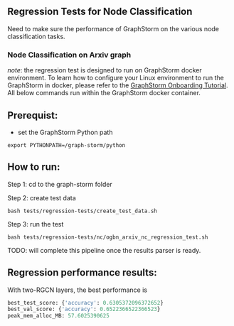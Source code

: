 ## Regression Tests for Node Classification

Need to make sure the performance of GraphStorm on the various node classification tasks. 

### Node Classification on Arxiv graph
*note*: the regression test is designed to run on GraphStorm docker environment. To learn how to configure your Linux environment to run the GraphStorm in docker, please refer to the [GraphStorm Onboarding Tutorial](https://w.amazon.com/bin/view/AWS/AmazonAI/AIRE/GSF/OnboardTutorial). All below commands run within the GraphStorm docker container.

Prerequist:
-----------
- set the GraphStorm Python path
```shell
export PYTHONPATH=/graph-storm/python
```

How to run:
-----------
Step 1: cd to the graph-storm folder

Step 2: create test data
```shell
bash tests/regression-tests/create_test_data.sh
```
Step 3: run the test
```shell
bash tests/regression-tests/nc/ogbn_arxiv_nc_regression_test.sh
```
TODO: will complete this pipeline once the results parser is ready.

Regression performance results:
-------------------------------
With two-RGCN layers, the best performance is 
```python
best_test_score: {'accuracy': 0.6305372096372652}
best_val_score: {'accuracy': 0.6522366522366523}
peak_mem_alloc_MB: 57.6025390625
```